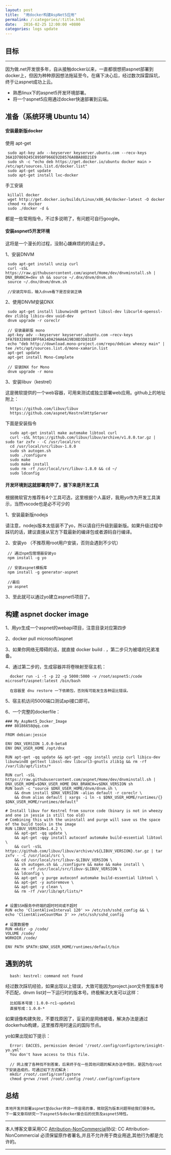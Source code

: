 ```yaml
---
layout: post
title:  "用docker构建AspNet5应用"
permalink: /:categories/:title.html
date:   2016-02-25 12:00:00 +0800
categories: logs update
---
```




## 目标
----------
因为做.net开发很多年，自从接触docker以来，一直都很想把aspnet部署到docker上，但因为种种原因想法拖延至今。在痛下决心后，经过数次踩雷踩坑，终于让aspnet成功上云。

- 熟悉linux下的aspnet5开发环境部署。
- 将一个aspnet5应用通过docker快速部署到云端。


## 准备（系统环境 Ubuntu 14）


#### 安装最新版docker

使用 apt-get

     sudo apt-key adv --keyserver keyserver.ubuntu.com --recv-keys 36A1D7869245C8950F966E92D8576A8BA88D21E9
     sudo sh -c "echo deb https://get.docker.io/ubuntu docker main > /etc/apt/sources.list.d/docker.list"
     sudo apt-get update
     sudo apt-get install lxc-docker

手工安装

     killall docker
     wget http://get.docker.io/builds/Linux/x86_64/docker-latest -O docker
     chmod +x docker
     sudo ./docker -d &

都是一些常用指令，不过多说明了，有问题可自行google。



#### 安装aspnet5开发环境
这将是一个漫长的过程，没耐心嫌麻烦的的请止步。

1、安装DNVM

     sudo apt-get install unzip curl
     curl -sSL https://raw.githubusercontent.com/aspnet/Home/dev/dnvminstall.sh | DNX_BRANCH=dev sh && source ~/.dnx/dnvm/dnvm.sh
     source ~/.dnx/dnvm/dnvm.sh

     //安装完毕后，输入dnvm看下是否安装正确

2、使用DNVM安装DNX

     sudo apt-get install libunwind8 gettext libssl-dev libcurl4-openssl-dev zlib1g libicu-dev uuid-dev
     dnvm upgrade -r coreclr

     // 安装最新版 mono
     apt-key adv --keyserver keyserver.ubuntu.com –recv-keys 3FA7E0328081BFF6A14DA29AA6A19B38D3D831EF
     echo "deb http://download.mono-project.com/repo/debian wheezy main" |  tee /etc/apt/sources.list.d/mono-xamarin.list
     apt-get update
     apt-get install Mono-Complete

     // 安装DNX for Mono
     dnvm upgrade -r mono



3、安装libuv（kestrel）

这是微软提供的一个web容器，可用来测试或独立部署web应用。github上的地址附上：

      https://github.com/libuv/libuv
      https://github.com/aspnet/KestrelHttpServer

下面是安装指令

      sudo apt-get install make automake libtool curl
      curl -sSL https://github.com/libuv/libuv/archive/v1.8.0.tar.gz | sudo tar zxfv - -C /usr/local/src
      cd /usr/local/src/libuv-1.8.0
      sudo sh autogen.sh
      sudo ./configure
      sudo make
      sudo make install
      sudo rm -rf /usr/local/src/libuv-1.8.0 && cd ~/
      sudo ldconfig


#### 开发环境到这就部署完毕了，接下来是开发工具

根据微软官方推荐有4个工具可选，这里根据个人喜好，我用yo作为开发工具演示，当然vscode也是必不可少的

1、安装最新版nodejs

   请注意，nodejs版本太低装不了yo，所以请自行升级到最新版。如果升级过程中踩坑的话，建议直接从官方下载最新的编译包或者源码自行编译。

2、安装yo （不推荐用root用户安装，否则会遇到不少坑）

     // 通过npm包管理器安装yo
     npm install -g yo

     // 安装aspnet模板库
     npm install -g generator-aspnet

     //最后
     yo aspnet

3、至此就可以通过yo建立aspnet5项目了。


## 构建 aspnet docker image

1、用yo生成一个aspnet的webapi项目，注意目录对应第四步

2、docker pull microsoft/aspnet

3、如果你网络无障碍的话，就直接 docker build . ，第二步只为被墙的兄弟准备。

4、通过第二步的，生成容器并将卷映射至宿主机：

      docker run -i -t -p 22 -p 5000:5000 -v /root/aspnet5:/code  microsoft/aspnet:latest /bin/bash

      在容器里 dnu restore 一下依赖包，否则有可能发生各种逗比错误。

5、宿主机访问5000端口测试api接口即可。

6、一个完整的dockerfile：

```
### My_AspNet5_Docker_Image
### 80186658@qq.com

FROM debian:jessie

ENV DNX_VERSION 1.0.0-beta8
ENV DNX_USER_HOME /opt/dnx

RUN apt-get -qq update && apt-get -qqy install unzip curl libicu-dev libunwind8 gettext libssl-dev libcurl3-gnutls zlib1g && rm -rf /var/lib/apt/lists/*

RUN curl -sSL https://raw.githubusercontent.com/aspnet/Home/dev/dnvminstall.sh | DNX_USER_HOME=$DNX_USER_HOME DNX_BRANCH=v$DNX_VERSION sh
RUN bash -c "source $DNX_USER_HOME/dnvm/dnvm.sh \
	&& dnvm install $DNX_VERSION -alias default -r coreclr \
	&& dnvm alias default | xargs -i ln -s $DNX_USER_HOME/runtimes/{} $DNX_USER_HOME/runtimes/default"

# Install libuv for Kestrel from source code (binary is not in wheezy and one in jessie is still too old)
# Combining this with the uninstall and purge will save us the space of the build tools in the image
RUN LIBUV_VERSION=1.4.2 \
	&& apt-get -qq update \
	&& apt-get -qqy install autoconf automake build-essential libtool \
	&& curl -sSL https://github.com/libuv/libuv/archive/v${LIBUV_VERSION}.tar.gz | tar zxfv - -C /usr/local/src \
	&& cd /usr/local/src/libuv-$LIBUV_VERSION \
	&& sh autogen.sh && ./configure && make && make install \
	&& rm -rf /usr/local/src/libuv-$LIBUV_VERSION \
	&& ldconfig \
	&& apt-get -y purge autoconf automake build-essential libtool \
	&& apt-get -y autoremove \
	&& apt-get -y clean \
	&& rm -rf /var/lib/apt/lists/*


# 设置SSH服务中终端的超时时间或不超时
RUN echo 'ClientAliveInterval 120' >> /etc/ssh/sshd_config && \
echo 'ClientAliveCountMax 3' >> /etc/ssh/sshd_config

# 设置数据卷
RUN mkdir -p /code/
VOLUME /code/
WORKDIR /code/

ENV PATH $PATH:$DNX_USER_HOME/runtimes/default/bin

```




## 遇到的坑

      bash: kestrel: command not found

经过数次踩坑经验，如果出现以上错误，大致可能因为project.json文件里版本号不匹配，dnvm list对一下运行时的版本号。终极解决大发可以这样：

      比如版本号是：1.0.0-rc1-update1
      直接写成：1.0.0-*

如果镜像构建失败，不要找原因了，妥妥的是网络被墙，解决办法是通过dockerhub构建，这里推荐用时速云的国际节点。


yo如果出现如下提示：

      Error: EACCES, permission denied '/root/.config/configstore/insight-yo.yml'
      You don't have access to this file.

      // 网上搜了各种找不到答案，后来终于在一些其他问题的解决办法中悟到，是因为在root下安装造成的，可通过如下方式解决：
      mkdir /root/.config/configstore
      chmod g+rwx /root /root/.config /root/.config/configstore


## 总结

    本地开发并部署aspnet至docker并非一件容易的事，微软因为版本问题带给我们很多坑。
    下一篇文章将研究一下aspnet5与docker接合后的优势及aspnet5特性。


----------

本人博客文章采用CC [Attribution-NonCommercial](https://creativecommons.org/licenses/by-nc-sa/3.0/ "Attribution-NonCommercial")协议: CC Attribution-NonCommercial 必须保留原作者署名,并且不允许用于商业用途,其他行为都是允许的。

----------


[jekyll-docs]: http://jekyllrb.com/docs/home
[jekyll-gh]:   https://github.com/jekyll/jekyll
[jekyll-talk]: https://talk.jekyllrb.com/
